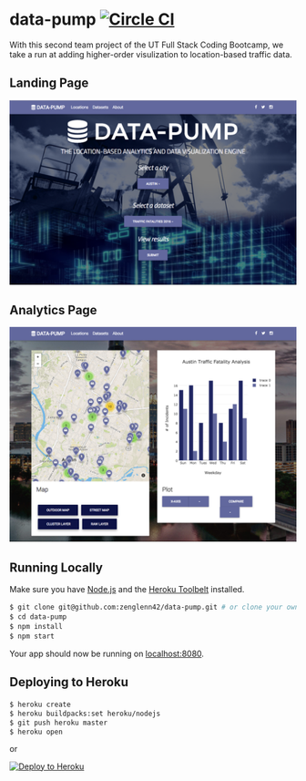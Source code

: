 # data-pump [![Circle CI](https://circleci.com/gh/zenglenn42/data-pump.svg?style=shield&circle-token=:circle-token)](https://circleci.com/gh/zenglenn42/data-pump)

With this second team project of the UT Full Stack Coding Bootcamp, we take a run at adding higher-order visulization to location-based traffic data.

## Landing Page

![alt tag](assets/img/landing-page.png)

## Analytics Page

![alt tag](assets/img/analytics-page.png)

## Running Locally

Make sure you have [Node.js](http://nodejs.org/) and the [Heroku Toolbelt](https://toolbelt.heroku.com/) installed.

```sh
$ git clone git@github.com:zenglenn42/data-pump.git # or clone your own fork
$ cd data-pump
$ npm install
$ npm start
```
Your app should now be running on [localhost:8080](http://localhost:8080/).

## Deploying to Heroku

```
$ heroku create
$ heroku buildpacks:set heroku/nodejs
$ git push heroku master
$ heroku open
```
or

[![Deploy to Heroku](https://www.herokucdn.com/deploy/button.png)](https://heroku.com/deploy)
